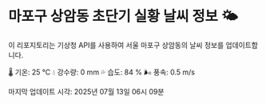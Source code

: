 
# 마포구 상암동 초단기 실황 날씨 정보 🌤️

이 리포지토리는 기상청 API를 사용하여 서울 마포구 상암동의 날씨 정보를 업데이트합니다. 

🌡️ 기온: 25 ℃
💧 강수량: 0 mm
💦 습도: 84 %
🌬️ 풍속: 0.5 m/s

마지막 업데이트 시각: 2025년 07월 13일 06시 09분    
